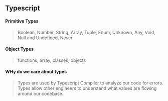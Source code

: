 ## Typescript

#### Primitive Types

> Boolean, Number, String, Array, Tuple, Enum, Unknown, Any, Void, Null and Undefined, Never

#### Object Types

> functions, array, classes, objects

#### WHy do we care about types

> Types are used by Typescript Compiler to analyze our code for errors.
> Types allow other engineers to understand what values are flowing around our codebase.
